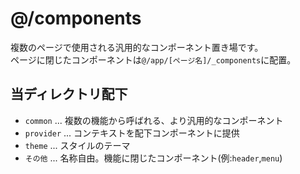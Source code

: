 # @/components
複数のページで使用される汎用的なコンポーネント置き場です。  
ページに閉じたコンポーネントは`@/app/[ページ名]/_components`に配置。

## 当ディレクトリ配下
* `common` ... 複数の機能から呼ばれる、より汎用的なコンポーネント
* `provider` ... コンテキストを配下コンポーネントに提供
* `theme` ... スタイルのテーマ
* `その他` ... 名称自由。機能に閉じたコンポーネント(例:`header`,`menu`)
